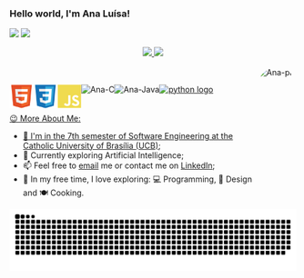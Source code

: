 ### Hello world, I'm Ana Luísa!
  <a href = "mailto:analuisacarneirolisboa@gmail.com"><img src="https://img.shields.io/badge/Gmail-D14836?style=for-the-badge&logo=gmail&logoColor=white" target="_blank"></a>
   <a href="https://www.linkedin.com/in/ana-llisboa/" target="_blank"><img src="https://img.shields.io/badge/-LinkedIn-%230077B5?style=for-the-badge&logo=linkedin&logoColor=white" target="_blank"></a> 

<section align="center">
  <a href="https://github.com/alclisboa">
   <img width="50%" src="https://github-readme-stats.vercel.app/api?username=alclisboa&show_icons=true&theme=dracula&include_all_commits=true&count_private=true"/>
    <img width="38%" whidth: src="https://github-readme-stats.vercel.app/api/top-langs/?username=alclisboa&layout=compact&langs_count=7&theme=dracula"/> 
</section>
<section style="display: inline_block">
<br>
 
  <img align="right" alt="Ana-pic" height="200" style="border-radius:50px;" src="https://user-images.githubusercontent.com/114938493/205463693-cb8bd80e-6895-4f48-ac6d-99f646158d93.png">
</section>

##

<section>
  <img align="left" alt="Ana-HTML"  height ="42px" src="https://raw.githubusercontent.com/devicons/devicon/master/icons/html5/html5-original.svg">
  <img align="left" alt="Ana-CSS" height ="42px" src="https://raw.githubusercontent.com/devicons/devicon/master/icons/css3/css3-original.svg">
  <img align="left" alt="Rafa-Js" height ="42px" src="https://raw.githubusercontent.com/devicons/devicon/master/icons/javascript/javascript-plain.svg">
  <img align="left" alt="Ana-C"  height ="42px" src="https://cdn.jsdelivr.net/gh/devicons/devicon/icons/c/c-original.svg"/>
  <img align="left" alt="Ana-Java"  height ="42px" src="https://cdn.jsdelivr.net/gh/devicons/devicon/icons/java/java-original.svg"/>
  <img src="https://cdn.jsdelivr.net/gh/devicons/devicon/icons/python/python-original.svg" height="40" alt="python logo"  />

  <br>
  <br>
  <br>
  😉 More About Me:
  
  - 🌱 I'm in the 7th semester of Software Engineering at the Catholic University of Brasília [(UCB)](https://ucb.catolica.edu.br/portal/curso/engenharia-de-software/);
  - 🤖 Currently exploring Artificial Intelligence;
  - 📫 Feel free to [email](mailto:analuisacarneirolisboa@gmail.com) me or contact me on [LinkedIn](https://www.linkedin.com/in/ana-llisboa/);
  - 🍳 In my free time, I love exploring: 💻 Programming, 🎨 Design and 🍽️ Cooking.

<!-- - 👩🏽‍💻 Most of my projects are available on [GitHub](https://github.com/alclisboa); -->
  <!-- - ![Snake animation](https://github.com/alclisboa/alclisboa/blob/output/github-contribution-grid-snake.svg)-->
  <picture>
  <source media="(prefers-color-scheme: dark)" srcset="https://raw.githubusercontent.com/alclisboa/alclisboa/output/github-contribution-grid-snake-dark.svg">
  <source media="(prefers-color-scheme: light)" srcset="https://raw.githubusercontent.com/alclisboa/alclisboa/output/github-contribution-grid-snake.svg">
  <img alt="github contribution grid snake animation" src="https://raw.githubusercontent.com/alclisboa/alclisboa/output/github-contribution-grid-snake.svg">
</picture>
</section>
